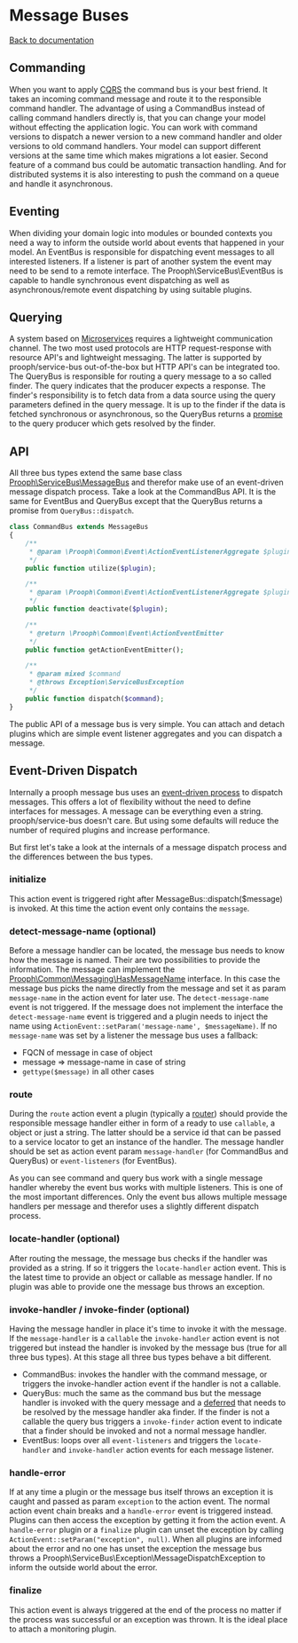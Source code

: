 # Message Buses

[Back to documentation](../README.md#documentation)

## Commanding

When you want to apply [CQRS](http://cqrs.files.wordpress.com/2010/11/cqrs_documents.pdf) the command bus is your best friend.
It takes an incoming command message and route it to the responsible command handler.
The advantage of using a CommandBus instead of calling command handlers directly is, that you can change your model without effecting
the application logic. You can work with command versions to dispatch a newer version to a new command handler and older
versions to old command handlers. Your model can support different versions at the same time which makes migrations a lot easier.
Second feature of a command bus could be automatic transaction handling.
And for distributed systems it is also interesting to push the command on a queue and handle it asynchronous.

## Eventing

When dividing your domain logic into modules or bounded contexts you need a way to inform the outside world
about events that happened in your model.
An EventBus is responsible for dispatching event messages to all interested listeners. If a listener is part of another system
the event may need to be send to a remote interface. The Prooph\ServiceBus\EventBus is capable to handle synchronous event
dispatching as well as asynchronous/remote event dispatching by using suitable plugins.

## Querying

A system based on [Microservices](http://martinfowler.com/articles/microservices.html) requires a lightweight communication channel.
The two most used protocols are HTTP request-response with resource API's and lightweight messaging. The latter is supported by prooph/service-bus
out-of-the-box but HTTP API's can be integrated too.
The QueryBus is responsible for routing a query message to a so called finder. The query indicates that the producer expects a response.
The finder's responsibility is to fetch data from a data source using the query parameters defined in the query message. It is up to the finder if the data is fetched synchronous
or asynchronous, so the QueryBus returns a [promise](https://github.com/reactphp/promise) to the query producer which gets resolved by the finder.

## API

All three bus types extend the same base class [Prooph\ServiceBus\MessageBus](../MessageBus.php) and therefor make use of an event-driven message dispatch process.
Take a look at the CommandBus API. It is the same for EventBus and QueryBus except that the QueryBus returns a promise from `QueryBus::dispatch`.

```php
class CommandBus extends MessageBus
{
    /**
     * @param \Prooph\Common\Event\ActionEventListenerAggregate $plugin
     */
    public function utilize($plugin);

    /**
     * @param \Prooph\Common\Event\ActionEventListenerAggregate $plugin
     */
    public function deactivate($plugin);

    /**
     * @return \Prooph\Common\Event\ActionEventEmitter
     */
    public function getActionEventEmitter();

    /**
     * @param mixed $command
     * @throws Exception\ServiceBusException
     */
    public function dispatch($command);
}
```

The public API of a message bus is very simple. You can attach and detach plugins which are simple event listener aggregates
and you can dispatch a message.

## Event-Driven Dispatch

Internally a prooph message bus uses an [event-driven process](https://github.com/prooph/common#actioneventemitter) to dispatch messages.
This offers a lot of flexibility without the need to define interfaces for messages.
A message can be everything even a string. prooph/service-bus doesn't care. But using some defaults will reduce the
number of required plugins and increase performance.

But first let's take a look at the internals of a message dispatch process and the differences between the bus types.

### initialize

This action event is triggered right after MessageBus::dispatch($message) is invoked. At this time the action event only contains the `message`.

### detect-message-name (optional)

Before a message handler can be located, the message bus needs to know how the message is named. Their are two
possibilities to provide the information. The message can implement the [Prooph\Common\Messaging\HasMessageName](https://github.com/prooph/common/blob/master/src/Messaging/HasMessageName.php) interface.
In this case the message bus picks the name directly from the message and set it as param `message-name` in the action event for later use. The `detect-message-name` event is not triggered. If the message
does not implement the interface the `detect-message-name` event is triggered and a plugin needs to inject the name using `ActionEvent::setParam('message-name', $messageName)`.
If no `message-name` was set by a listener the message bus uses a fallback:
- FQCN of message in case of object
- message => message-name in case of string
- `gettype($message)` in all other cases

### route

During the `route` action event a plugin (typically a [router](plugins.md#routers)) should provide the responsible message handler either in form of a ready to use `callable`, a object or just a string.
The latter should be a service id that can be passed to a service locator to get an instance of the handler.
The message handler should be set as action event param `message-handler` (for CommandBus and QueryBus) or `event-listeners` (for EventBus).

As you can see command and query bus work with a single message handler whereby the event bus works with multiple listeners.
This is one of the most important differences. Only the event bus allows multiple message handlers per message and therefor uses
a slightly different dispatch process.

### locate-handler (optional)

After routing the message, the message bus checks if the handler was provided as a string. If so it triggers the
`locate-handler` action event. This is the latest time to provide an object or callable as message handler. If no plugin was able to provide one the message bus throws an exception.

### invoke-handler / invoke-finder (optional)

Having the message handler in place it's time to invoke it with the message. If the `message-handler` is a `callable` the `invoke-handler` action event is not triggered but instead
the handler is invoked by the message bus (true for all three bus types).
At this stage all three bus types behave a bit different.

- CommandBus: invokes the handler with the command message, or triggers the invoke-handler action event if the handler is not a callable.
- QueryBus: much the same as the command bus but the message handler is invoked with the query message and a [deferred](https://github.com/reactphp/promise/blob/master/src/Deferred.php)
that needs to be resolved by the message handler aka finder. If the finder is not a callable the query bus triggers a `invoke-finder` action event to indicate
that a finder should be invoked and not a normal message handler.
- EventBus: loops over all `event-listeners` and triggers the `locate-handler` and `invoke-handler` action events for each message listener.

### handle-error

If at any time a plugin or the message bus itself throws an exception it is caught and passed as param `exception` to the action event. The normal action event chain breaks and a
`handle-error` event is triggered instead. Plugins can then access the exception by getting it from the action event.
A `handle-error` plugin or a `finalize` plugin can unset the exception by calling `ActionEvent::setParam("exception", null)`.
When all plugins are informed about the error and no one has unset the exception the message bus throws a Prooph\ServiceBus\Exception\MessageDispatchException to inform the outside world about the error.

### finalize

This action event is always triggered at the end of the process no matter if the process was successful or an exception was thrown. It is the ideal place to
attach a monitoring plugin.

